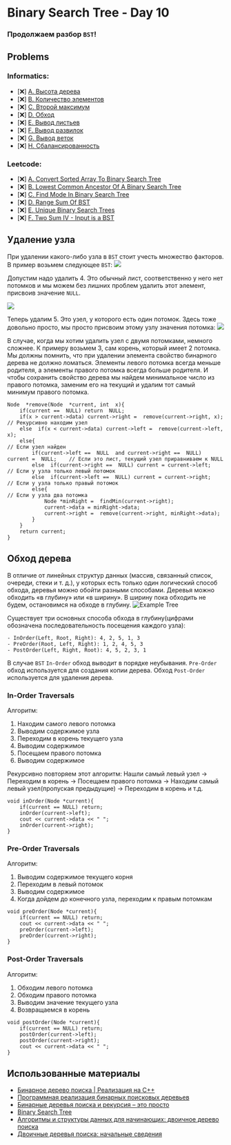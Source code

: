 # Binary Search Tree - Day 10

### Продолжаем разбор `BST`!

## Problems
  
### Informatics:

- [❌] [A. Высота дерева](https://informatics.msk.ru/mod/statements/view.php?chapterid=757#1)
- [❌] [B. Количество элементов](https://informatics.msk.ru/mod/statements/view.php?chapterid=758#1)
- [❌] [C. Второй максимум](https://informatics.msk.ru/mod/statements/view.php?chapterid=759#1)
- [❌] [D. Обход](https://informatics.msk.ru/mod/statements/view.php?chapterid=760#1)
- [❌] [E. Вывод листьев](https://informatics.msk.ru/mod/statements/view.php?chapterid=761#1)
- [❌] [F. Вывод развилок](https://informatics.msk.ru/mod/statements/view.php?chapterid=762#1)
- [❌] [G. Вывод веток](https://informatics.msk.ru/mod/statements/view.php?chapterid=763#1)
- [❌] [H. Сбалансированность](https://informatics.msk.ru/mod/statements/view.php?chapterid=764#1)

### Leetcode:

- [❌] [A. Convert Sorted Array To Binary Search Tree](https://leetcode.com/problems/convert-sorted-array-to-binary-search-tree/)
- [❌] [B. Lowest Common Ancestor Of A Binary Search Tree](https://leetcode.com/problems/lowest-common-ancestor-of-a-binary-search-tree/)
- [❌] [C. Find Mode In Binary Search Tree](https://leetcode.com/problems/find-mode-in-binary-search-tree/)
- [❌] [D. Range Sum Of BST](https://leetcode.com/problems/range-sum-of-bst/)
- [❌] [E. Unique Binary Search Trees](https://leetcode.com/problems/unique-binary-search-trees/)
- [❌] [F. Two Sum IV - Input is a BST](https://leetcode.com/problems/two-sum-iv-input-is-a-bst/)

## Удаление узла

При удалении какого-либо узла в `BST` стоит учесть множество факторов. В пример возьмем следующее `BST`:
![](https://www.linkpicture.com/q/bstExample1.png)

Допустим надо удалить 4. Это обычный лист, соответственно у него нет потомков и мы можем без лишних проблем удалить этот элемент, присвоив значение `NULL`. 

![](https://www.linkpicture.com/q/bstExample2.png)

Теперь удалим 5. Это узел, у которого есть один потомок. Здесь тоже довольно просто, мы просто присвоим этому узлу значения потомка:
![](https://www.linkpicture.com/q/bstExample3.png)	

В случае, когда мы хотим удалить узел с двумя потомками, немного сложнее. К примеру возьмем 3, сам корень, который имеет 2 потомка. Мы должны помнить, что при удалении элемента свойство бинарного дерева не должно ломаться. Элементы левого потомка всегда меньше родителя, а элементы правого потомка всегда больше родителя. И чтобы сохранить свойство дерева мы найдем минимальное число из правого потомка, заменим его на текущий и удалим тот самый минимум правого потомка.

```
Node  *remove(Node  *current, int  x){
	if(current ==  NULL) return  NULL;
	if(x > current->data) current->right =  remove(current->right, x); 				// Рекурсивно находим узел
	else  if(x < current->data) current->left =  remove(current->left, x);
	else{ 																			// Если узел найден
		if(current->left ==  NULL  and current->right ==  NULL) current =  NULL; 	// Если это лист, текущий узел приравниваем к NULL
		else  if(current->right ==  NULL) current = current->left; 					// Если у узла только левый потомок
		else  if(current->left ==  NULL) current = current->right; 					// Если у узла только правый потомок
		else{ 																		// Если у узла два потомка
			Node *minRight =  findMin(current->right);
			current->data = minRight->data;
			current->right =  remove(current->right, minRight->data);
		}
	}
	return current;
}
```

## Обход дерева

В отличие от линейных структур данных (массив, связанный список, очереди, стеки и т. д.), у которых есть только один логический способ обхода, деревья можно обойти разными способами. Деревья можно обходить «в глубину» или «в ширину». В ширину пока обходить не будем, остановимся на обходе в глубину.
![Example Tree](https://media.geeksforgeeks.org/wp-content/cdn-uploads/2009/06/tree12.gif)


Существует три основных способа обхода в глубину(цифрами обозначена последовательность посещения каждого узла):
```
- InOrder(Left, Root, Right): 4, 2, 5, 1, 3
- PreOrder(Root, Left, Right): 1, 2, 4, 5, 3
- PostOrder(Left, Right, Root): 4, 5, 2, 3, 1
```
В случае `BST` `In-Order` обход  выводит в порядке неубывания. 
`Pre-Order` обход используется для создания копии дерева.
Обход `Post-Order` используется для удаления дерева.

### In-Order Traversals

Алгоритм:
1. Находим самого левого потомка
2. Выводим содержимое узла
3. Переходим в корень текущего узла
4. Выводим содержимое
5. Посещаем правого потомка
6. Выводим содержимое

Рекурсивно повторяем этот алгоритм: 
Нашли самый левый узел -> Переходим в корень -> Посещаем правого потомка -> Находим самый левый узел(пропуская предыдущие) -> Переходим в корень и т.д.

```
void inOrder(Node *current){
	if(current == NULL) return;
	inOrder(current->left);
	cout << current->data << " ";
	inOrder(current->right);
}
```


### Pre-Order Traversals

Алгоритм:
1. Выводим содержимое текущего корня
2. Переходим в левый потомок
3. Выводим содержимое
4. Когда дойдем до конечного узла, переходим к правым потомкам

```
void preOrder(Node *current){
	if(current == NULL) return;
	cout << current->data << " ";
	preOrder(current->left);
	preOrder(current->right);
}
```

### Post-Order Traversals

Алгоритм:
1. Обходим левого потомка
2. Обходим правого потомка
3. Выводим значение текущего узла
4. Возвращаемся в корень

```
void postOrder(Node *current){
	if(current == NULL) return;
	postOrder(current->left);
	postOrder(current->right);
	cout << current->data << " ";
}
```

## Использованные материалы

- [Бинарное дерево поиска | Реализация на C++](https://www.youtube.com/watch?v=VRX99cNoczY&ab_channel=LizavetaShelengovskaya)
- [Программная реализация бинарных поисковых деревьев](https://acm.bsu.by/wiki/Программная_реализация_бинарных_поисковых_деревьев)
- [Бинарные деревья поиска и рекурсия – это просто](https://habr.com/ru/post/267855/)
- [Binary Search Tree](https://www.programiz.com/dsa/binary-search-tree)
- [Алгоритмы и структуры данных для начинающих: двоичное дерево поиска](https://tproger.ru/translations/binary-search-tree-for-beginners/)
- [Двоичные деревья поиска: начальные сведения](https://algolist.ru/ds/btree.php)
